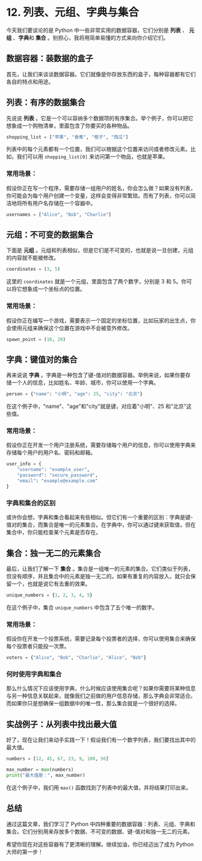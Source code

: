 # 12. 列表、元组、字典与集合

今天我们要谈论的是 Python 中一些非常实用的数据容器，它们分别是 **列表** 、 **元组** 、**字典**和 **集合** 。别担心，我将用简单易懂的方式来向你介绍它们。

## 数据容器：装数据的盒子

首先，让我们来谈谈数据容器。它们就像是你存放东西的盒子，每种容器都有它们各自的特点和用途。

## 列表：有序的数据集合

先说说 **列表** 。它是一个可以容纳多个数据项的有序集合。举个例子，你可以把它想象成一个购物清单，里面包含了你要买的各种物品。

```python
shopping_list = ["苹果", "香蕉", "橙子", "西瓜"]
```

列表中的每个元素都有一个位置，我们可以根据这个位置来访问或者修改元素。比如，我们可以用 `shopping_list[0]` 来访问第一个物品，也就是苹果。

### 常用场景：

假设你正在写一个程序，需要存储一组用户的姓名，你会怎么做？如果没有列表，你可能会为每个用户创建一个变量，这样会变得非常繁琐。而有了列表，你可以简洁地将所有用户名存储在一个容器中。

```python
usernames = ["Alice", "Bob", "Charlie"]
```

## 元组：不可变的数据集合

下面是 **元组** 。元组和列表相似，但是它们是不可变的，也就是说一旦创建，元组的内容就不能被修改。

```python
coordinates = (3, 5)
```

这里的 `coordinates` 就是一个元组，里面包含了两个数字，分别是 3 和 5。你可以将它想象成一个坐标点的位置。

### 常用场景：

假设你正在编写一个游戏，需要表示一个固定的坐标位置，比如玩家的出生点，你会使用元组来确保这个位置在游戏中不会被意外修改。

```python
spawn_point = (10, 20)
```

## 字典：键值对的集合

再来说说 **字典** 。字典是一种包含了键-值对的数据容器。举例来说，如果你要存储一个人的信息，比如姓名、年龄、城市，你可以使用一个字典。

```python
person = {"name": "小明", "age": 25, "city": "北京"}
```

在这个例子中，"name"、"age"和"city"就是键，对应着"小明"、25 和"北京"这些值。

### 常用场景：

假设你正在开发一个用户注册系统，需要存储每个用户的信息，你可以使用字典来存储每个用户的用户名、密码和邮箱。

```python
user_info = {
    "username": "example_user",
    "password": "secure_password",
    "email": "example@example.com"
}
```

### 字典和集合的区别

或许你会想，字典和集合看起来有些相似。但它们有一个重要的区别：字典是键-值对的集合，而集合是唯一的元素集合。在字典中，你可以通过键来获取值，但在集合中，你只能检查某个元素是否存在。

## 集合：独一无二的元素集合

最后，让我们了解一下 **集合** 。集合是一组唯一的元素的集合。它们类似于列表，但没有顺序，并且集合中的元素是独一无二的。如果有重复的内容放入，就只会保留一个，也就是说它有去重的效果。

```python
unique_numbers = {1, 2, 3, 4, 5}
```

在这个例子中，集合 `unique_numbers` 中包含了五个唯一的数字。

### 常用场景：

假设你在开发一个投票系统，需要记录每个投票者的选择，你可以使用集合来确保每个投票者只能投一次票。

```python
voters = {"Alice", "Bob", "Charlie", "Alice", "Bob"}
```

### 何时使用字典和集合

那么什么情况下应该使用字典，什么时候应该使用集合呢？如果你需要将某种信息与另一种信息关联起来，就像我们之前做的用户信息存储，那么字典会非常适合。而如果你只是想确保一组数据中的唯一性，那么集合就是一个很好的选择。

## 实战例子：从列表中找出最大值

好了，现在让我们来动手实践一下！假设我们有一个数字列表，我们要找出其中的最大值。

```python
numbers = [12, 45, 67, 23, 9, 100, 56]

max_number = max(numbers)
print("最大值是：", max_number)
```

在这个例子中，我们用 `max()` 函数找到了列表中的最大值，并将结果打印出来。

## 总结

通过这篇文章，我们学习了 Python 中四种重要的数据容器：列表、元组、字典和集合。它们分别用来存放多个数据、不可变的数据、键-值对和独一无二的元素。

希望你现在对这些容器有了更清晰的理解。继续加油，你已经迈出了成为 Python 大师的第一步！
